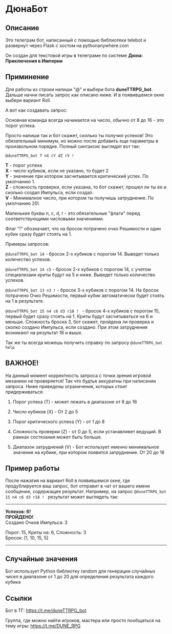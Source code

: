 # ДюнаБот

## Описание

Это телеграм бот, написанный с помощью библиотеки telebot и развернут через Flask с хостом на pythonanywhere.com

Он создан для текстовой игры в телеграме по системе **Дюна: Приключения в Империи**

## Приминение

Для работы из строки напиши "@" и выбери бота **duneTTRPG_bot**. Дальше начни писать запрос как описано ниже.
И в появившемся окне выбери вариант Roll.

А вот как создавать запрос:

Основная команда всегда начинается на число, обычно от 8 до 16 - это порог успеха.

Просто напиши так и бот скажет, сколько ты получил успехов!
Это обязательный минимум, но можно после добавить еще параметры в произвольном порядке.
Полный синтаксис выглядит вот так:

```@duneTTRPG_bot T nX cY dZ rV !```

  **T** - порог успеха\
  **X** - число кубиков, если не указано, то будет 2\
  **Y** - значение при котором засчитывается критический успех. По умолчанию 1.\
  **Z** - сложность проверки, если указана, то бот скажет, прошел ли ты ее и сколько создал Импульса, если создал.\
  **V** - Минималное число, при котором ты получишь затруднение. По умолчанию 20\

Маленькие буквы n, c, d, r - это обязательные "флаги" перед соответствующими числовыми значениями.

Флаг "!" обозначает, что на бросок потрачено очко Решимости и один кубик сразу будет стоять на 1.

Примеры запросов:

```@duneTTRPG_bot 14``` - бросок 2-х кубиков с порогом 14. Выведет только количество успехов.

```@duneTTRPG_bot 14 c5``` - бросок 2-х кубиков с порогом 14, с учетом специализаии криты будут на 5 и ниже. Выведет только количество успехов.

```@duneTTRPG_bot 13 n3 !``` - бросок 3-х кубиков с порогом 14. На бросок потрачено Очко Решимости, первый кубик автоматически будет стоять на 1 в результате.

```@duneTTRPG_bot 15 n4 c6 d3 r18 ! ``` - бросок 4-х кубиков с порогом 15, первый будет сразу стоять на 1. Криты будут засчитываться на 6 и меньше. Сложность броска 3, бот скажет, пройдена ли проверка и сколко создано Импульса, если создано. При этом затруднения возникают на результат 18 и выше.

Так же ты всегда можешь получить справку по запросу ```@duneTTRPG_bot help```

## ВАЖНОЕ!

На данный момент корректность запроса с точки зрения игровой механики не проверяется! Так что будтье аккуратны при написании запроса. Ниже приведены ограничения, которых стоит придерживаться:

1. Порог успеха (T) - может лежать в диапазоне от 8 до 16

2. Число кубиков (X) - От 2 до 5

3. Порог критического успеха (Y) - от 1 до 8

4. Сложность проверки (Z) - от 0 до 5, если устанавливет ведущий. В рамках состязания может быть больше.

5. Диапазон затруднений (V) - Бот использует именно минимальное значение на кубике, при котором появится затруднение. От 20 до 16

## Пример работы

После нажатия на вариант Roll в появившемся окне, где продублируется ваш запрос, бот отправит в чат от вашего имени сообщение, содержащее результат. Например, на запрос ```@duneTTRPG_bot 15 n4 c6 d3 r18 ! ``` результат может выглядеть так:

--------------------------------------
**Успехов: 6!**\
**ПРОЙДЕНО!**\
Создано Очков Импульса: 3

Порог: 15, Криты на: 6, Сложность: 3\
Бросок: [1, 10, 15, 5]

--------------------------------------

## Случайные значения

Бот использует Python библиотку random для генерации случайных чисел в диапазоне от 1 до 20 для определения результата каждого кубика

## Ссылки

Бот в ТГ: https://t.me/duneTTRPG_bot

Группа, где можно найти игроков, мастера или просто пообщаться на тему игры: https://t.me/DUNE_RPG